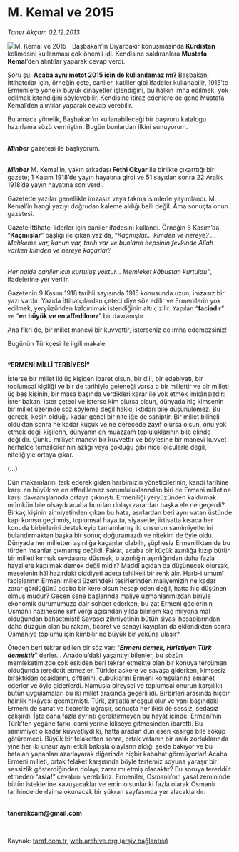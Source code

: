 # M. Kemal ve 2015

*Taner Akçam 02.12.2013*

<div class="yazi"><img align="left" alt="M. Kemal ve 2015" border="0" src="http://www.taraf.com.tr/fotoraflar/makaleler/m-kemal-ve-2015_7790_orijinal.jpg" style="border-right-width:10px; border-color:#FFFFFF"/><p>Başbakan’ın Diyarbakır konuşmasında <b>Kürdistan</b> kelimesini kullanması çok önemli idi. Kendisine saldıranlara <b>Mustafa Kemal</b>’den alıntılar yaparak cevap verdi.</p>
<p>Soru şu: <b>Acaba aynı metot 2015 için de kullanılamaz mı?</b> Başbakan, İttihatçılar için, örneğin çete, caniler, katiller gibi ifadeler kullanabilir, 1915’te Ermenilere yönelik büyük cinayetler işlendiğini, bu halkın imha edilmek, yok edilmek istendiğini söyleyebilir. Kendisine itiraz edenlere de gene Mustafa Kemal’den alıntılar yaparak cevap verebilir.</p>
<p>Bu amaca yönelik, Başbakan’ın kullanabileceği bir başvuru katalogu hazırlama sözü vermiştim. Bugün bunlardan ilkini sunuyorum.</p>
<p><b><i><br/>Minber</i></b> gazetesi ile başlıyorum. </p>
<p><b><i><br/>Minber</i></b> M. Kemal’in, yakın arkadaşı <b>Fethi Okyar</b> ile birlikte çıkarttığı bir gazete; 1 Kasım 1918’de yayın hayatına girdi ve 51 sayıdan sonra 22 Aralık 1918’de yayın hayatına son verdi.</p>
<p>Gazetede yazılar genellikle imzasız veya takma isimlerle yayımlandı. M. Kemal’in hangi yazıyı doğrudan kaleme aldığı belli değil. Ama sonuçta onun gazetesi.</p>
<p>Gazete İttihatçı liderler için caniler ifadesini kullandı. Örneğin 6 Kasım’da, “<b>Kaçmışlar</b>” başlığı ile çıkan yazıda, “<i>Kaçmışlar... kimden ve nereye? ... Mahkeme var, kanun var, tarih var ve bunların hepsinin fevkinde Allah varken kimden ve nereye kaçarlar?</i></p>
<p><i><br/>Her halde caniler için kurtuluş yoktur... Memleket kâbustan kurtuldu”</i>, ifadelerine yer verilir.</p>
<p>Gazetenin 9 Kasım 1918 tarihli sayısında 1915 konusunda uzun, imzasız bir yazı vardır. Yazıda İttihatçılardan çeteci diye söz edilir ve Ermenilerin yok edilmek, yeryüzünden kaldırılmak istendiğinin altı çizilir. Yapılan “<b>faciadır</b>” ve “<b>en büyük ve en affedilmez</b>” bir davranıştır.</p>
<p>Ana fikri de, bir millet manevi bir kuvvettir, isterseniz de imha edemezsiniz!</p>
<p>Bugünün Türkçesi ile ilgili makale: </p>
<p><b><br/>“ERMENİ MİLLİ TERBİYESİ”</b></p>
<p>İsterse bir millet iki üç kişiden ibaret olsun, bir dili, bir edebiyatı, bir toplumsal kişiliği ve bir de tarihiyle geleneği varsa o bir millettir ve bir milleti üç beş kişinin, bir masa başında verdikleri karar ile yok etmek imkânsızdır: İster bakan, ister çeteci ve isterse kim olursa olsun, dünyada hiç kimsenin bir millet üzerinde söz söyleme değil hakkı, iktidarı bile düşünülemez. Bu gerçek, kesin olduğu kadar genel bir niteliğe de sahiptir. Bir millet bilinçli olduktan sonra ne kadar küçük ve ne derecede zayıf olursa olsun, onu yok etmek değil kişilerin, dünyanın en muazzam topluluklarının bile elinde değildir. Çünkü milliyet manevi bir kuvvettir ve böylesine bir manevî kuvvet  herhalde  temsilcilerinin azlığı veya çokluğu gibi nicel ölçülerle değil, niteliğiyle ortaya çıkar.</p>
<p>(...)</p>
<p>Dün makamlarını terk ederek giden harbimizin yöneticilerinin, kendi tarihine karşı en büyük ve en affedilemez sorumluluklarından biri de Ermeni milletine karşı davranışlarında ortaya çıkmıştı. Ermeniliği yeryüzünden kaldırmak mümkün bile olsaydı acaba bundan dolayı zarardan başka ele ne geçerdi? Birkaç kişinin zihniyetinden çıkan bu hata, asırlardan beri aynı vatan üstünde kapı komşu geçinmiş, toplumsal hayatta, siyasette, iktisatta kısaca her konuda birbirlerini destekleyip tamamlamış iki unsurun samimiyetlerini bulandırmaktan başka bir sonuç doğuramazdı ve nitekim de öyle oldu. Dünyada her milletten aşırılığa kaçanlar olabilir, şüphesiz Ermenilikten de bu türden insanlar çıkmamış değildi. Fakat, acaba bir küçük azınlığa kızıp bütün bir milleti kırmak sevdasına düşmek, o azınlığın aşırılığından daha fazla hayallere kapılmak demek değil midir? Maddî açıdan da düşünecek olursak, meselenin hâlihazırdaki ciddiyeti adeta tehlikeli bir renk alır. Harb-i umumî facialarının Ermeni milleti üzerindeki tesirlerinden maliyemizin ne kadar zarar gördüğünü acaba bir kere olsun hesap eden değil, hatta hiç düşünen olmuş mudur? Geçen sene başlarında maliye uzmanlarımızdan biriyle ekonomik durumumuza dair sohbet ederken, bu zat Ermeni göçlerinin Osmanlı hazinesine sırf vergi açısından yılda bilmem kaç milyona mal olduğundan bahsetmişti! Savaşçı zihniyetinin bütün siyasi hesaplarından daha düzgün olan bu rakam, ticaret ve sanayi kayıpları da eklendikten sonra Osmaniye toplumu için kimbilir ne büyük bir yekûna ulaşır?</p>
<p>Öteden beri tekrar edilen bir söz var: “<b><i>Ermeni demek, Hıristiyan Türk demektir</i></b>” derler... Anadolu’daki yaşantıyı bilenler, bu sözün memleketimizde çok eskiden beri tekrar etmekte olan bir konuya tercüman olduğunda tereddüt etmezler. Türkler askere ve savaşa giderken, kimsesiz bıraktıkları ocaklarını, çiftlerini, çubuklarını Ermeni komşularına emanet ederler ve öyle giderlerdi. Namusla bireysel ve toplumsal onurun karşılıklı bütün uygulamaları bu iki millet arasında geçerli idi. Birbirleri arasında hiçbir hainlik hikâyesi geçmemişti. Türk, ziraatla meşgul olur ve yanı başındaki Ermeni de sanat ve ticaretle uğraşır, sonuçta her ikisi de sessiz, sedasız çalışırdı. İşte daha fazla ayrıntı gerektirmeyen bu hayat içinde, Ermeni’nin Türk’ten yegâne farkı, cami yerine kiliseye gitmesinden ibaretti. Bu samimiyet o kadar kuvvetliydi ki, hatta aradan dün esen kasırga bile söküp götüremedi. Büyük bir felaketten sonra, ortak vatanın bir anlık zorluklarında yine her iki unsur aynı etkili bakışla olayların aldığı şekle bakıyor ve bu hataları yapanları azarlayarak diğerinde hiçbir kabahat görmüyorlar! Acaba Ermeni milleti, ortak felaket karşısında böyle tertemiz soyuna yaraşır bir sessizlik gösterdiğinden dolayı, zarar mı etmiş olacaktır? Bu soruya tereddüt etmeden “<b>asla!</b>” cevabını verebiliriz. Ermeniler, Osmanlı’nın yasal zemininde bütün isteklerine kavuşacaklar ve emin olsunlar ki fazla olarak Osmanlı tarihinde de daima okunacak bir şükran sayfasında yer alacaklardır.</p><b>
<p><br/>tanerakcam@gmail.com</p>
<p></p></b> 
</div>

Kaynak: [taraf.com.tr](http://www.taraf.com.tr/taner-akcam/makale-m-kemal-ve-2015.htm), [web.archive.org (arşiv bağlantısı)](http://web.archive.org/web/20131203041216/http://www.taraf.com.tr/taner-akcam/makale-m-kemal-ve-2015.htm)
